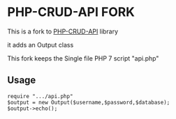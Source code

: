 # PHP-CRUD-API FORK

This is a fork to [PHP-CRUD-API](https://github.com/mevdschee/php-crud-api) library

it adds an Output class

This fork keeps the Single file PHP 7 script "api.php"

## Usage

```
require ".../api.php"
$output = new Output($username,$password,$database);
$output->echo();
```